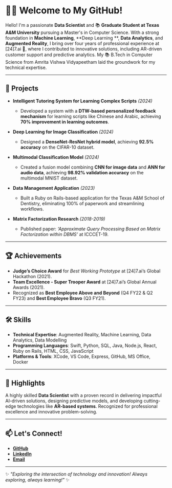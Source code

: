# 👨‍💻 Welcome to My GitHub!

Hello! I'm a passionate **Data Scientist** and 📚 **Graduate Student at Texas A&M University** pursuing a Master's in Computer Science. With a strong foundation in **Machine Learning**, **Deep Learning **, **Data Analytics**, and **Augmented Reality**, I bring over four years of professional experience at [24]7.ai 💼, where I contributed to innovative solutions, including AR-driven customer support and predictive analytics. My 📚 B.Tech in Computer Science from Amrita Vishwa Vidyapeetham laid the groundwork for my technical expertise.


---

## 🔬 Projects
- **Intelligent Tutoring System for Learning Complex Scripts** *(2024)*  
  - Developed a system with a **DTW-based personalized feedback mechanism** for learning scripts like Chinese and Arabic, achieving **70% improvement in learning outcomes**.

- **Deep Learning for Image Classification** *(2024)*  
  - Designed a **DenseNet-ResNet hybrid model**, achieving **92.5% accuracy** on the CIFAR-10 dataset.

- **Multimodal Classification Model** *(2024)*  
  - Created a fusion model combining **CNN for image data** and **ANN for audio data**, achieving **98.92% validation accuracy** on the multimodal MNIST dataset.

- **Data Management Application** *(2023)*  
  - Built a Ruby on Rails-based application for the Texas A&M School of Dentistry, eliminating 100% of paperwork and streamlining workflows.

- **Matrix Factorization Research** *(2018-2019)*  
  - Published paper: *‘Approximate Query Processing Based on Matrix Factorization within DBMS’* at ICCCET-19.

---

## 🏆 Achievements
- **Judge’s Choice Award** for *Best Working Prototype* at [24]7.ai’s Global Hackathon (2021).  
- **Team Excellence - Super Trooper Award** at [24]7.ai’s Global Annual Awards (2021).  
- Recognized as **Best Employee Above and Beyond** (Q4 FY22 & Q2 FY23) and **Best Employee Bravo** (Q3 FY21).  

---

## 🛠 Skills
- **Technical Expertise**: Augmented Reality, Machine Learning, Data Analytics, Data Modelling  
- **Programming Languages**: Swift, Python, SQL, Java, Node.js, React, Ruby on Rails, HTML, CSS, JavaScript  
- **Platforms & Tools**:  XCode, VS Code, Express, GitHub, MS Office, Docker 


---

## 🌟 Highlights
A highly skilled **Data Scientist** with a proven record in delivering impactful AI-driven solutions, designing predictive models, and developing cutting-edge technologies like **AR-based systems**. Recognized for professional excellence and innovative problem-solving.

---

## 📫 Let's Connect!
-  [**GitHub**](https://github.com/ApurvaMandalika9)
-  [**LinkedIn**](https://www.linkedin.com/in/apurva-mandalika/)
- [**Email**](apurva.mandalika96@gmail.com)

---

✨ *"Exploring the intersection of technology and innovation! Always exploring, always learning!"* ✨



<!--
**ApurvaMandalika9/ApurvaMandalika9** is a ✨ _special_ ✨ repository because its `README.md` (this file) appears on your GitHub profile.

Here are some ideas to get you started:

- 🔭 I’m currently working on ...
- 🌱 I’m currently learning ...
- 👯 I’m looking to collaborate on ...
- 🤔 I’m looking for help with ...
- 💬 Ask me about ...
- 📫 How to reach me: ...
- 😄 Pronouns: ...
- ⚡ Fun fact: ...
-->
